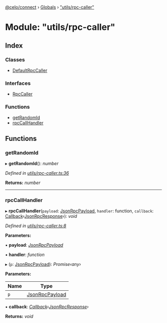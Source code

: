 [@celo/connect](../README.md) › [Globals](../globals.md) › ["utils/rpc-caller"](_utils_rpc_caller_.md)

# Module: "utils/rpc-caller"

## Index

### Classes

* [DefaultRpcCaller](../classes/_utils_rpc_caller_.defaultrpccaller.md)

### Interfaces

* [RpcCaller](../interfaces/_utils_rpc_caller_.rpccaller.md)

### Functions

* [getRandomId](_utils_rpc_caller_.md#getrandomid)
* [rpcCallHandler](_utils_rpc_caller_.md#rpccallhandler)

## Functions

###  getRandomId

▸ **getRandomId**(): *number*

*Defined in [utils/rpc-caller.ts:36](https://github.com/celo-org/celo-monorepo/blob/master/packages/sdk/connect/src/utils/rpc-caller.ts#L36)*

**Returns:** *number*

___

###  rpcCallHandler

▸ **rpcCallHandler**(`payload`: [JsonRpcPayload](../interfaces/_types_.jsonrpcpayload.md), `handler`: function, `callback`: [Callback](_types_.md#callback)‹[JsonRpcResponse](../interfaces/_types_.jsonrpcresponse.md)›): *void*

*Defined in [utils/rpc-caller.ts:8](https://github.com/celo-org/celo-monorepo/blob/master/packages/sdk/connect/src/utils/rpc-caller.ts#L8)*

**Parameters:**

▪ **payload**: *[JsonRpcPayload](../interfaces/_types_.jsonrpcpayload.md)*

▪ **handler**: *function*

▸ (`p`: [JsonRpcPayload](../interfaces/_types_.jsonrpcpayload.md)): *Promise‹any›*

**Parameters:**

Name | Type |
------ | ------ |
`p` | [JsonRpcPayload](../interfaces/_types_.jsonrpcpayload.md) |

▪ **callback**: *[Callback](_types_.md#callback)‹[JsonRpcResponse](../interfaces/_types_.jsonrpcresponse.md)›*

**Returns:** *void*
